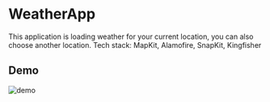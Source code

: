 # WeatherApp
This application is loading weather for your current location, you can also choose another location. 
Tech stack: MapKit, Alamofire, SnapKit, Kingfisher

## Demo
![demo](https://github.com/vadimkononenko/WeatherApp/assets/56753621/6ad713bf-4e66-4fc0-9eaf-6d03b8044998)
